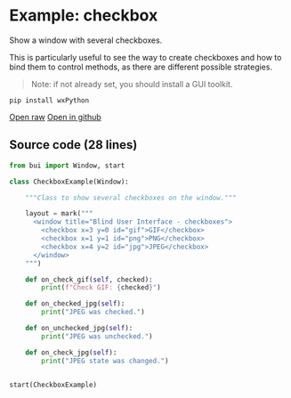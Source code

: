 # Example: checkbox

Show a window with several checkboxes.

This is particularly useful to see the way to create checkboxes and how to
bind them to control methods, as there are different possible strategies.

> Note: if not already set, you should install a GUI toolkit.

    pip install wxPython

[Open raw](https://raw.githubusercontent.com/vincent-lg/bui/master/example/checkbox.py) [Open in github](https://github.com/vincent-lg/bui/blob/master/example/checkbox.py)

## Source code (28 lines)

```python
from bui import Window, start

class CheckboxExample(Window):

    """Class to show several checkboxes on the window."""

    layout = mark("""
      <window title="Blind User Interface - checkboxes">
        <checkbox x=3 y=0 id="gif">GIF</checkbox>
        <checkbox x=1 y=1 id="png">PNG</checkbox>
        <checkbox x=4 y=2 id="jpg">JPEG</checkbox>
      </window>
    """)

    def on_check_gif(self, checked):
        print(f"Check GIF: {checked}")

    def on_checked_jpg(self):
        print("JPEG was checked.")

    def on_unchecked_jpg(self):
        print("JPEG was unchecked.")

    def on_check_jpg(self):
        print("JPEG state was changed.")


start(CheckboxExample)
```
